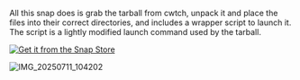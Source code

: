 All this snap does is grab the tarball from cwtch, unpack it and place the files into their correct directories, and includes a wrapper script to launch it. The script is a lightly modified launch command used by the tarball.

[![Get it from the Snap Store](https://snapcraft.io/en/dark/install.svg)](https://snapcraft.io/cwtch-tsugu)

![IMG_20250711_104202](https://github.com/user-attachments/assets/81a4ee58-16e0-4843-b1bb-001a4510c561)

